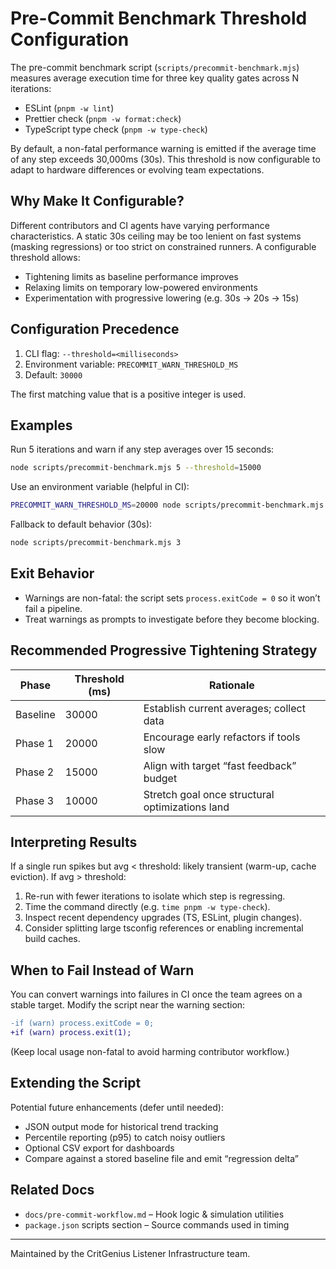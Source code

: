 # Pre-Commit Benchmark Threshold Configuration

The pre-commit benchmark script (`scripts/precommit-benchmark.mjs`) measures average execution time
for three key quality gates across N iterations:

- ESLint (`pnpm -w lint`)
- Prettier check (`pnpm -w format:check`)
- TypeScript type check (`pnpm -w type-check`)

By default, a non-fatal performance warning is emitted if the average time of any step exceeds
30,000ms (30s). This threshold is now configurable to adapt to hardware differences or evolving team
expectations.

## Why Make It Configurable?

Different contributors and CI agents have varying performance characteristics. A static 30s ceiling
may be too lenient on fast systems (masking regressions) or too strict on constrained runners. A
configurable threshold allows:

- Tightening limits as baseline performance improves
- Relaxing limits on temporary low-powered environments
- Experimentation with progressive lowering (e.g. 30s → 20s → 15s)

## Configuration Precedence

1. CLI flag: `--threshold=<milliseconds>`
2. Environment variable: `PRECOMMIT_WARN_THRESHOLD_MS`
3. Default: `30000`

The first matching value that is a positive integer is used.

## Examples

Run 5 iterations and warn if any step averages over 15 seconds:

```bash
node scripts/precommit-benchmark.mjs 5 --threshold=15000
```

Use an environment variable (helpful in CI):

```bash
PRECOMMIT_WARN_THRESHOLD_MS=20000 node scripts/precommit-benchmark.mjs 4
```

Fallback to default behavior (30s):

```bash
node scripts/precommit-benchmark.mjs 3
```

## Exit Behavior

- Warnings are non-fatal: the script sets `process.exitCode = 0` so it won’t fail a pipeline.
- Treat warnings as prompts to investigate before they become blocking.

## Recommended Progressive Tightening Strategy

| Phase    | Threshold (ms) | Rationale                                       |
| -------- | -------------- | ----------------------------------------------- |
| Baseline | 30000          | Establish current averages; collect data        |
| Phase 1  | 20000          | Encourage early refactors if tools slow         |
| Phase 2  | 15000          | Align with target “fast feedback” budget        |
| Phase 3  | 10000          | Stretch goal once structural optimizations land |

## Interpreting Results

If a single run spikes but avg < threshold: likely transient (warm-up, cache eviction). If avg >
threshold:

1. Re-run with fewer iterations to isolate which step is regressing.
2. Time the command directly (e.g. `time pnpm -w type-check`).
3. Inspect recent dependency upgrades (TS, ESLint, plugin changes).
4. Consider splitting large tsconfig references or enabling incremental build caches.

## When to Fail Instead of Warn

You can convert warnings into failures in CI once the team agrees on a stable target. Modify the
script near the warning section:

```diff
-if (warn) process.exitCode = 0;
+if (warn) process.exit(1);
```

(Keep local usage non-fatal to avoid harming contributor workflow.)

## Extending the Script

Potential future enhancements (defer until needed):

- JSON output mode for historical trend tracking
- Percentile reporting (p95) to catch noisy outliers
- Optional CSV export for dashboards
- Compare against a stored baseline file and emit “regression delta”

## Related Docs

- `docs/pre-commit-workflow.md` – Hook logic & simulation utilities
- `package.json` scripts section – Source commands used in timing

---

Maintained by the CritGenius Listener Infrastructure team.
